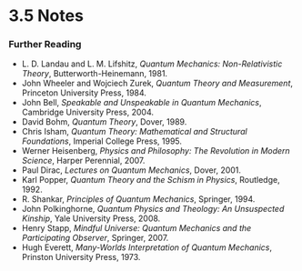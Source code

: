 # 3.5 Notes

### Further Reading
- L. D. Landau and L. M. Lifshitz, *Quantum Mechanics: Non-Relativistic Theory*, Butterworth-Heinemann, 1981.
- John Wheeler and Wojciech Zurek, *Quantum Theory and Measurement*, Princeton University Press, 1984.
- John Bell, *Speakable and Unspeakable in Quantum Mechanics*, Cambridge University Press, 2004.
- David Bohm, *Quantum Theory*, Dover, 1989.
- Chris Isham, *Quantum Theory: Mathematical and Structural Foundations*, Imperial College Press, 1995.
- Werner Heisenberg, *Physics and Philosophy: The Revolution in Modern Science*, Harper Perennial, 2007.
- Paul Dirac, *Lectures on Quantum Mechanics*, Dover, 2001.
- Karl Popper, *Quantum Theory and the Schism in Physics*, Routledge, 1992.
- R. Shankar, *Principles of Quantum Mechanics*, Springer, 1994.
- John Polkinghorne, *Quantum Physics and Theology: An Unsuspected Kinship*, Yale University Press, 2008.
- Henry Stapp, *Mindful Universe: Quantum Mechanics and the Participating Observer*, Springer, 2007.
- Hugh Everett, *Many-Worlds Interpretation of Quantum Mechanics*, Prinston University Press, 1973.
